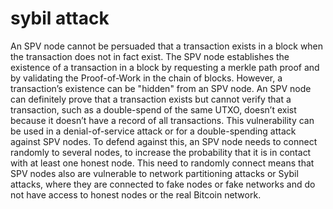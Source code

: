 # sybil attack

An SPV node cannot be persuaded that a transaction exists in a block when the transaction does not in fact exist. The SPV node establishes the existence of a transaction in a block by requesting a merkle path proof and by validating the Proof-of-Work in the chain of blocks. However, a transaction’s existence can be "hidden" from an SPV node. An SPV node can definitely prove that a transaction exists but cannot verify that a transaction, such as a double-spend of the same UTXO, doesn’t exist because it doesn’t have a record of all transactions. This vulnerability can be used in a denial-of-service attack or for a double-spending attack against SPV nodes. To defend against this, an SPV node needs to connect randomly to several nodes, to increase the probability that it is in contact with at least one honest node. This need to randomly connect means that SPV nodes also are vulnerable to network partitioning attacks or Sybil attacks, where they are connected to fake nodes or fake networks and do not have access to honest nodes or the real Bitcoin network.
